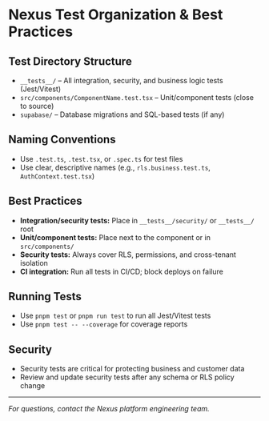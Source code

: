 # Nexus Test Organization & Best Practices

## Test Directory Structure

- `__tests__/` – All integration, security, and business logic tests (Jest/Vitest)
- `src/components/ComponentName.test.tsx` – Unit/component tests (close to source)
- `supabase/` – Database migrations and SQL-based tests (if any)

## Naming Conventions
- Use `.test.ts`, `.test.tsx`, or `.spec.ts` for test files
- Use clear, descriptive names (e.g., `rls.business.test.ts`, `AuthContext.test.tsx`)

## Best Practices
- **Integration/security tests:** Place in `__tests__/security/` or `__tests__/` root
- **Unit/component tests:** Place next to the component or in `src/components/`
- **Security tests:** Always cover RLS, permissions, and cross-tenant isolation
- **CI integration:** Run all tests in CI/CD; block deploys on failure

## Running Tests
- Use `pnpm test` or `pnpm run test` to run all Jest/Vitest tests
- Use `pnpm test -- --coverage` for coverage reports

## Security
- Security tests are critical for protecting business and customer data
- Review and update security tests after any schema or RLS policy change

---

*For questions, contact the Nexus platform engineering team.* 